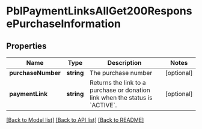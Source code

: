 # PblPaymentLinksAllGet200ResponsePurchaseInformation

## Properties
Name | Type | Description | Notes
------------ | ------------- | ------------- | -------------
**purchaseNumber** | **string** | The purchase number | [optional] 
**paymentLink** | **string** | Returns the link to a purchase or donation link when the status is &#x60;ACTIVE&#x60;. | [optional] 

[[Back to Model list]](../README.md#documentation-for-models) [[Back to API list]](../README.md#documentation-for-api-endpoints) [[Back to README]](../README.md)


